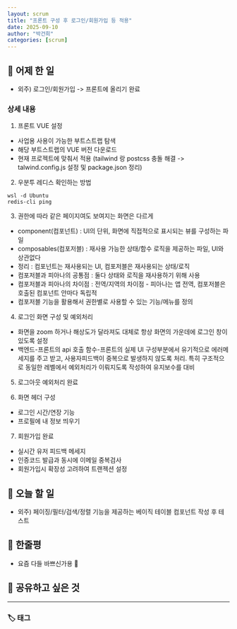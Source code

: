 ```yaml
---
layout: scrum
title: "프론트 구성 후 로그인/회원가입 등 적용"
date: 2025-09-10
author: "박건희"
categories: [scrum]
---
```


## 📝 어제 한 일

- 외주) 로그인/회원가입 -> 프론트에 올리기 완료

### 상세 내용

1. 프론트 VUE 설정
- 사업용 사용이 가능한 부트스트랩 탐색
- 해당 부트스트랩의 VUE 버전 다운로드
- 현재 프로젝트에 맞춰서 적용 (tailwind 랑 postcss 충돌 해결 -> talwind.config.js 설정 및 package.json 정리)

2. 우분투 레디스 확인하는 방법
```
wsl -d Ubuntu
redis-cli ping
```

3. 권한에 따라 같은 페이지여도 보여지는 화면은 다르게
- component(컴포넌트) : UI의 단위, 화면에 직접적으로 표시되는 뷰를 구성하는 파일
- composables(컴포저블) : 재사용 가능한 상태/함수 로직을 제공하는 파일, UI와 상관없다
- 정리 : 컴포넌트는 재사용되는 UI, 컴포저블은 재사용되는 상태/로직
- 컴포저블과 피아나의 공통점 : 둘다 상태와 로직을 재사용하기 위해 사용
- 컴포저블과 피아나의 차이점 : 전역/지역의 차이점 - 피아나는 앱 전역, 컴포저블은 호출된 컴포넌트 안마다 독립적
- 컴포저블 기능을 활용해서 권한별로 사용할 수 있는 기능/메뉴를 정의

4. 로그인 화면 구성 및 예외처리
- 화면을 zoom 하거나 해상도가 달라져도 대체로 항상 화면의 가운데에 로그인 창이 있도록 설정
- 백엔드-프론트의 api 호출 함수-프론트의 실제 UI 구성부분에서 유기적으로 에러메세지를 주고 받고, 사용자피드백이 중복으로 발생하지 않도록 처리. 특히 구조적으로 동일한 레벨에서 예외처리가 이뤄지도록 작성하여 유지보수를 대비

5. 로그아웃 예외처리 완료

6. 화면 헤더 구성
- 로그인 시간/연장 기능
- 프로필에 내 정보 띄우기

7. 회원가입 완료
- 실시간 유저 피드백 메세지
- 인증코드 발급과 동시에 이메일 중복검사
- 회원가입시 확장성 고려하여 트랜젝션 설정


## 🎯 오늘 할 일

- 외주) 페이징/필터/검색/정렬 기능을 제공하는 베이직 테이블 컴포넌트 작성 후 테스트

## 💭 한줄평

- 요즘 다들 바쁘신가용 🥲

## 🔗 공유하고 싶은 것


---

### 🏷️ 태그
